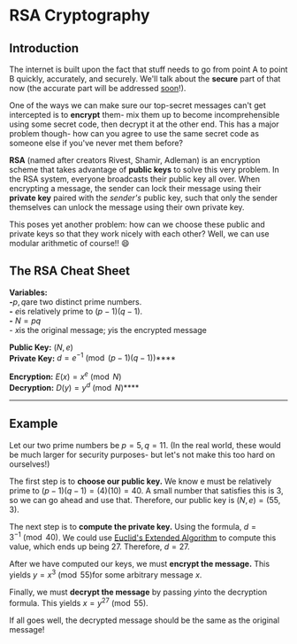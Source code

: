 # RSA Cryptography

## Introduction

The internet is built upon the fact that stuff needs to go from point A to point B quickly, accurately, and securely. We'll talk about the **secure** part of that now (the accurate part will be addressed [soon](polynomials.md)!).

One of the ways we can make sure our top-secret messages can't get intercepted is to **encrypt** them- mix them up to become incomprehensible using some secret code, then decrypt it at the other end. This has a major problem though- how can you agree to use the same secret code as someone else if you've never met them before?

**RSA** (named after creators Rivest, Shamir, Adleman) is an encryption scheme that takes advantage of **public keys** to solve this very problem. In the RSA system, everyone broadcasts their public key all over. When encrypting a message, the sender can lock their message using their **private key** paired with the _sender's_ public key, such that only the sender themselves can unlock the message using their own private key.

This poses yet another problem: how can we choose these public and private keys so that they work nicely with each other? Well, we can use modular arithmetic of course!! :smile:

## The RSA Cheat Sheet

**Variables:**\
 **-**$p, q$are two distinct prime numbers.\
 **-** $e$is relatively prime to $(p-1)(q-1)$.\
 **-** $N = pq$\
 \- $x$is the original message; $y$is the encrypted message

**Public Key:** $(N, e)$\
**Private Key:** $d = e^{-1} \pmod{(p-1)(q-1)}$****

**Encryption:** $E(x) = x^e \pmod{N}$\
**Decryption:** $D(y) = y^d \pmod{N}$****

****

## Example

Let our two prime numbers be $p = 5, q = 11$. (In the real world, these would be much larger for security purposes- but let's not make this too hard on ourselves!)

The first step is to **choose our public key.** We know e must be relatively prime to $(p-1)(q-1) = (4)(10) = 40$. A small number that satisfies this is $3$, so we can go ahead and use that. Therefore, our public key is $(N, e) = (55, 3)$.

The next step is to **compute the private key.** Using the formula,  $d = 3^{-1} \pmod{40}$. We could use [Euclid's Extended Algorithm](modular-arithmetic.md#using-euclids-extended-algorithm-for-inverses) to compute this value, which ends up being $27$. Therefore, $d = 27$.

After we have computed our keys, we must **encrypt the message.** This yields $y = x^3 \pmod{55}$for some arbitrary message $x$.

Finally, we must **decrypt the message** by passing $y$into the decryption formula. This yields $x = y^{27} \pmod{55}$.

If all goes well, the decrypted message should be the same as the original message!

